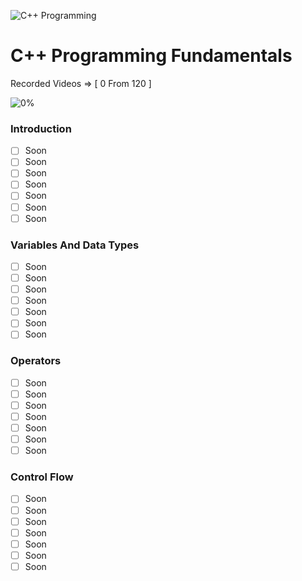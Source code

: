 ![C++ Programming](https://elzero.org/cplus.png)

# C++ Programming Fundamentals

Recorded Videos => [ 0 From 120 ]

![0%](https://progress-bar.dev/0/?title=Done)

### Introduction

- [ ] Soon
- [ ] Soon
- [ ] Soon
- [ ] Soon
- [ ] Soon
- [ ] Soon
- [ ] Soon

### Variables And Data Types

- [ ] Soon
- [ ] Soon
- [ ] Soon
- [ ] Soon
- [ ] Soon
- [ ] Soon
- [ ] Soon

### Operators

- [ ] Soon
- [ ] Soon
- [ ] Soon
- [ ] Soon
- [ ] Soon
- [ ] Soon
- [ ] Soon

### Control Flow

- [ ] Soon
- [ ] Soon
- [ ] Soon
- [ ] Soon
- [ ] Soon
- [ ] Soon
- [ ] Soon
